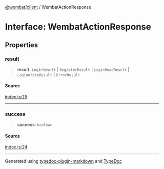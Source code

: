 [@wembat/client](../index.md) / WembatActionResponse

# Interface: WembatActionResponse

## Properties

### result

> **result**: `LoginResult` \| `RegisterResult` \| `LoginReadResult` \| `LoginWriteResult` \| `ErrorResult`

#### Source

[index.ts:25](https://github.com/lmarschall/wembat/blob/d3b6875/src/index.ts#L25)

***

### success

> **success**: `boolean`

#### Source

[index.ts:24](https://github.com/lmarschall/wembat/blob/d3b6875/src/index.ts#L24)

***

Generated using [typedoc-plugin-markdown](https://www.npmjs.com/package/typedoc-plugin-markdown) and [TypeDoc](https://typedoc.org/)

